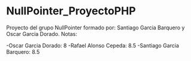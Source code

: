 # NullPointer_ProyectoPHP
Proyecto del grupo NullPointer formado por: Santiago Garcia Barquero y Oscar Garcia Dorado.
Notas:

-Oscar Garcia Dorado: 8
-Rafael Alonso Cepeda: 8.5
-Santiago Garcia Barquero: 8.5
